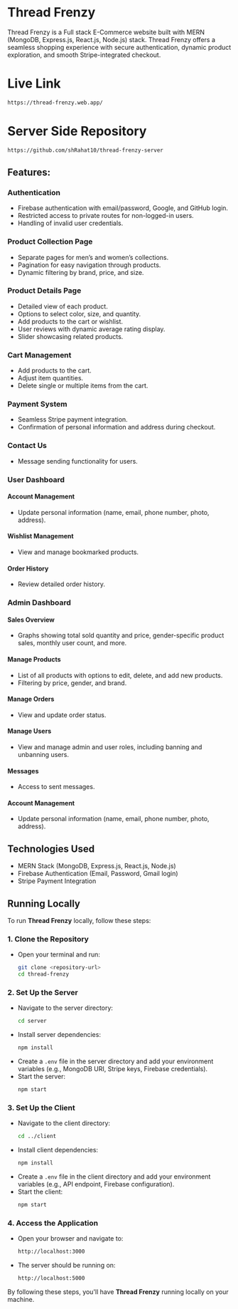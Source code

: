 # Thread Frenzy
Thread Frenzy is a Full stack E-Commerce website built with MERN (MongoDB, Express.js, React.js, Node.js) stack. Thread Frenzy offers a seamless shopping experience with secure authentication, dynamic product exploration, and smooth Stripe-integrated checkout.

# Live Link
  ```bash
  https://thread-frenzy.web.app/
  ```

# Server Side Repository
  ```bash
  https://github.com/shRahat10/thread-frenzy-server
  ```

## Features:

### Authentication
  - Firebase authentication with email/password, Google, and GitHub login.
  - Restricted access to private routes for non-logged-in users.
  - Handling of invalid user credentials.

### Product Collection Page
  - Separate pages for men’s and women’s collections.
  - Pagination for easy navigation through products.
  - Dynamic filtering by brand, price, and size.

### Product Details Page
  - Detailed view of each product.
  - Options to select color, size, and quantity.
  - Add products to the cart or wishlist.
  - User reviews with dynamic average rating display.
  - Slider showcasing related products.

### Cart Management
  - Add products to the cart.
  - Adjust item quantities.
  - Delete single or multiple items from the cart.

### Payment System
  - Seamless Stripe payment integration.
  - Confirmation of personal information and address during checkout.

### Contact Us
  - Message sending functionality for users.

### User Dashboard
#### Account Management
  - Update personal information (name, email, phone number, photo, address).
#### Wishlist Management
  - View and manage bookmarked products.
#### Order History
  - Review detailed order history.

### Admin Dashboard
#### Sales Overview
  - Graphs showing total sold quantity and price, gender-specific product sales, monthly user count, and more.
#### Manage Products
  - List of all products with options to edit, delete, and add new products.
  - Filtering by price, gender, and brand.
#### Manage Orders
  - View and update order status.
#### Manage Users
  - View and manage admin and user roles, including banning and unbanning users.
#### Messages
  - Access to sent messages.
#### Account Management
  - Update personal information (name, email, phone number, photo, address).

## Technologies Used
- MERN Stack (MongoDB, Express.js, React.js, Node.js)
- Firebase Authentication (Email, Password, Gmail login)
- Stripe Payment Integration

## Running Locally

To run **Thread Frenzy** locally, follow these steps:

### 1. Clone the Repository
- Open your terminal and run:
  ```bash
  git clone <repository-url>
  cd thread-frenzy
  ```

### 2. Set Up the Server
- Navigate to the server directory:
  ```bash
  cd server
  ```
- Install server dependencies:
  ```bash
  npm install
  ```
- Create a `.env` file in the server directory and add your environment variables (e.g., MongoDB URI, Stripe keys, Firebase credentials).
- Start the server:
  ```bash
  npm start
  ```

### 3. Set Up the Client
- Navigate to the client directory:
  ```bash
  cd ../client
  ```
- Install client dependencies:
  ```bash
  npm install
  ```
- Create a `.env` file in the client directory and add your environment variables (e.g., API endpoint, Firebase configuration).
- Start the client:
  ```bash
  npm start
  ```

### 4. Access the Application
- Open your browser and navigate to:
  ```bash
  http://localhost:3000
  ```
- The server should be running on:
  ```bash
  http://localhost:5000
  ```

By following these steps, you'll have **Thread Frenzy** running locally on your machine.

